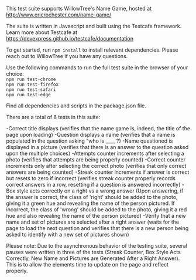 This test suite supports WillowTree's Name Game, hosted at http://www.ericrochester.com/name-game/

The suite is written in Javascript and built using the Testcafe framework. Learn more about Testcafe at https://devexpress.github.io/testcafe/documentation

To get started, run 
```npm install```
to install relevant dependencies. Please reach out to WillowTree if you have any questions.

Use the following commands to run the full test suite in the browser of your choice:  
```npm run test-chrome```  
```npm run test-firefox```  
```npm run test-safari```  
```npm run test-edge```  

Find all dependencies and scripts in the package.json file.

There are a total of 8 tests in this suite:

-Correct title displays (verifies that the name game is, indeed, the title of the page upon loading)
-Question displays a name (verifies that a name is populated in the question asking "who is ____ ?)
-Name questioned is displayed in a picture (verifies that there is an answer to the question asked upon the multiple choices)
-Attempts counter increments after selecting a photo (verifies that attempts are being properly counted)
-Correct counter increments only after selecting the correct photo (verifies that only correct answers are being counted)
-Streak counter increments if answer is correct but resets to zero if incorrect (verifies streak counter properly records correct answers in a row, resetting if a question is answered incorrectly)
-Box style acts correctly on a right vs a wrong answer (Upon answering, if the answer is correct, the class of 'right' should be added to the photo, giving it a green hue and revealing the name of the person pictured. If incorrect, the class of 'wrong' should be added to the photo, giving it a red hue and also revealing the name of the person pictured)
-Verify that a new name and set of pictures are selected after a right answer (waits for the page to load the next question and verifies that there is a new person being asked to identify with a new set of pictures shown)

Please note: Due to the asynchronous behavior of the testing suite, several pauses were written in three of the tests (Streak Counter, Box Style Acts Correctly, New Name and Pictures are Generated After a Right Answer). This is to allow the elements time to update on the page and reflect properly. 
